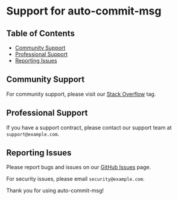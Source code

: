 # Support for auto-commit-msg

## Table of Contents

- [Community Support](#community-support)
- [Professional Support](#professional-support)
- [Reporting Issues](#reporting-issues)

## Community Support

For community support, please visit our [Stack Overflow](https://stackoverflow.com/questions/tagged/auto-commit-msg) tag.

## Professional Support

If you have a support contract, please contact our support team at `support@example.com`.

## Reporting Issues

Please report bugs and issues on our [GitHub Issues](https://github.com/your-username/autocommitmsg/issues) page.

For security issues, please email `security@example.com`.

Thank you for using auto-commit-msg!
